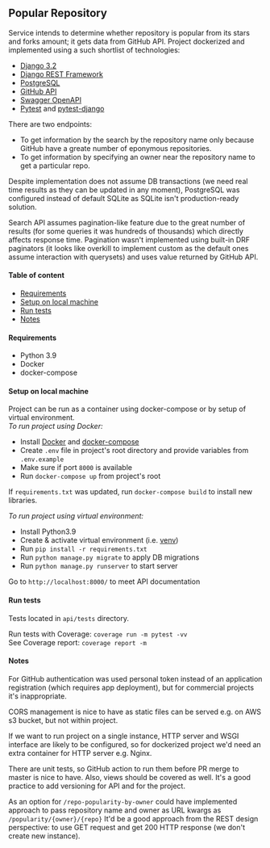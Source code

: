 ## Popular Repository
Service intends to determine whether repository is popular from its stars and forks amount; it gets data from GitHub API. 
Project dockerized and implemented using a such shortlist of technologies:
- [Django 3.2](https://docs.djangoproject.com/en/3.2/)
- [Django REST Framework](https://www.django-rest-framework.org/)
- [PostgreSQL](https://www.postgresql.org/)
- [GitHub API](https://docs.github.com/en/rest)
- [Swagger OpenAPI](https://swagger.io/docs/specification/about/)
- [Pytest](https://docs.pytest.org/en/7.1.x/) and [pytest-django](https://pytest-django.readthedocs.io/en/latest/) 

There are two endpoints:
- To get information by the search by the repository name only because GitHub have a greate number of eponymous repositories.
- To get information by specifying an owner near the repository name to get a particular repo.

Despite implementation does not assume DB transactions (we need real time results as they can be updated in any moment), PostgreSQL was configured instead of default SQLite as SQLite isn't production-ready solution.

Search API assumes pagination-like feature due to the great number of results (for some queries it was hundreds of thousands) which directly affects response time.
Pagination wasn't implemented using built-in DRF paginators (it looks like overkill to implement custom as the default ones assume interaction with querysets) and uses value returned by GitHub API.

#### Table of content
* [Requirements](#requirements)
* [Setup on local machine](#setup-on-local-machine)
* [Run tests](#run-tests)
* [Notes](#notes)

#### Requirements
- Python 3.9
- Docker
- docker-compose

#### Setup on local machine
Project can be run as a container using docker-compose or by setup of virtual environment.<br>
_To run project using Docker:_
- Install [Docker](https://docs.docker.com/get-docker/) and [docker-compose](https://docs.docker.com/compose/install/)
- Create `.env` file in project's root directory and provide variables from `.env.example`
- Make sure if port `8000` is available
- Run `docker-compose up` from project's root

If `requirements.txt` was updated, run `docker-compose build` to install new libraries.
<br>

_To run project using virtual environment:_
- Install Python3.9
- Create & activate virtual environment (i.e. [venv](https://docs.python.org/3.9/library/venv.html))
- Run `pip install -r requirements.txt`
- Run `python manage.py migrate` to apply DB migrations
- Run `python manage.py runserver` to start server

Go to `http://localhost:8000/` to meet API documentation

#### Run tests
Tests located in `api/tests` directory.

Run tests with Coverage: `coverage run -m pytest -vv`<br>
See Coverage report: `coverage report -m`

#### Notes
For GitHub authentication was used personal token instead of an application registration (which requires app deployment), but for commercial projects it's inappropriate.

CORS management is nice to have as static files can be served e.g. on AWS s3 bucket, but not within project.

If we want to run project on a single instance, HTTP server and WSGI interface are likely to be configured, so for dockerized project we'd need an extra container for HTTP server e.g. Nginx.

There are unit tests, so GitHub action to run them before PR merge to master is nice to have. Also, views should be covered as well.
It's a good practice to add versioning for API and for the project.

As an option for `/repo-popularity-by-owner` could have implemented approach to pass repository name and owner as URL kwargs as `/popularity/{owner}/{repo}`
It'd be a good approach from the REST design perspective: to use GET request and get 200 HTTP response (we don't create new instance).
